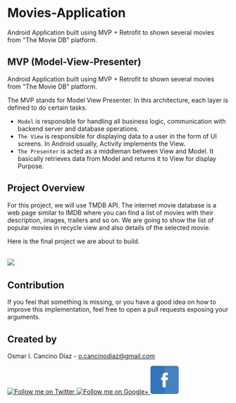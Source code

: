 # Movies-Application
Android Application built using MVP + Retrofit to shown several movies from "The Movie DB" platform.

## MVP (Model-View-Presenter)
Android Application built using MVP + Retrofit to shown several movies from "The Movie DB" platform.

The MVP stands for Model View Presenter. In this architecture, each layer is defined to do certain tasks.

+ `Model` is responsible for handling all business logic, communication with backend server and database operations.
+ `The View` is responsible for displaying data to a user in the form of UI screens. In Android usually, Activity implements the View.
+ `The Presenter` is acted as a middleman between View and Model. It basically retrieves data from Model and returns it to View for display Purpose.

## Project Overview

For this project, we will use TMDB API. The internet movie database is a web page similar to IMDB where you can find a list of movies with their description, images, trailers and so on. We are going to show the list of popular movies in recycle view and also details of the selected movie. 

Here is the final project we are about to build.

<br>
<img src="https://github.com/OsmarICancino/Movies-Application/blob/master/app.gif" />


Contribution
--------------------

If you feel that something is missing, or you have a good idea on how to improve this implementation, feel free to open a pull requests exposing your arguments.


Created by
--------------------

Osmar I. Cancino Díaz - <o.cancinodiaz@gmail.com>

<a href="https://twitter.com/Osmar_ICancino">
  <img alt="Follow me on Twitter"
       src="https://raw.github.com/kikoso/android-stackblur/master/art/twitter.png" />
</a>
<a href="https://plus.google.com/u/0/112832662508601636179">
  <img alt="Follow me on Google+"
       src="https://raw.github.com/kikoso/android-stackblur/master/art/google-plus.png" />
</a>
<a href="https://www.facebook.com/profile.php?id=100015486459234">
  <img alt="Follow me on Facebook!!"
       src="https://github.com/OsmarICancino/AppUPImage/blob/master/app/src/main/res/drawable/fb_icon.png" />
</a>
